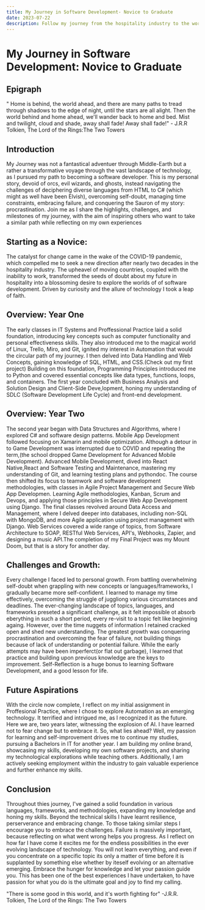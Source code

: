 ```yaml
---
title: My Journey in Software Development- Novice to Graduate
date: 2023-07-22
description: Follow my journey from the hospitality industry to the world of software development. Discover how I overcame challenges, embraced growth, and found my passion in coding. Join me on this inspiring path of self-discovery.
---
```


# My Journey in Software Development: Novice to Graduate

## Epigraph
" Home is behind, the world ahead, and there are many paths to tread through shadows to the edge of night, until the stars are all alight. Then the world behind and home ahead, we'll wander back to home and bed. Mist and twilight, cloud and shade, away shall fade! Away shall fade!"
    - J.R.R Tolkien, The Lord of the Rings:The Two Towers


## Introduction
My Journey was not a fantastical adventuer through Middle-Earth but a rather a transformative voyage through the vast landscape of technology, as I pursued my path to becoming a software developer. This is my personal story, devoid of orcs, evil wizards, and ghosts, instead navigating the challenges of deciphering diverse languages from HTML to C# (which might as well have been Elvish), overcoming self-doubt, managing time constraints, embracing failure, and conquering the Sauron of my story: procrastination. Join me as I share the highlights, challenges, and milestones of my journey, with the aim of inspiring others who want to take a similar path while reflecting on my own experiences

## Starting as a Novice:
The catalyst for change came in the wake of the COVID-19 pandemic, which compelled me to seek a new direction after nearly two decades in the hospitality industry. The upheavel of moving countries, coupled with the inability to work, transformed the seeds of doubt about my future in hospitality into a blossoming desire to explore the worlds of of software development. Driven by curiosity and the allure of technology I took a leap of faith. 

## Overview: Year One
The early classes in IT Systems and Proffessional Practice laid a solid foundation, introducing key concepts such as computer functionality and personal effectiveness skills. They also introduced me to the magical world of Linux, Trello, Miro, and Git, ignited my interest in Automation that would the circular path of my journey. I then delved into Data Handling and Web Concepts, gaining knowledge of SQL, HTML, and CSS.(Check out my first project) Building on this foundation, Programming Principles introduced me to Python and covered essential concepts like data types, functions, loops, and containers. The first year concluded with Business Analysis and Solution Design and Client-Side Deve,lopment, honing my understanding of SDLC (Software Development Life Cycle) and front-end development.

## Overview: Year Two
The second year began with Data Structures and Algorithms, where I explored C# and software design patterns. Mobile App Development followed focusing on Xamarin and mobile optimization. Although a detour in to Game Development was interrupted due to COVID and repeating the term,(the school dropped Game Development for Advanced Mobile Development). Advanced Mobile Development, dived into React Native,React and Software Testing and Maintenance, mastering my understanding of Git, and learning testing plans and pythondoc. The course then shifted its focus to teamwork and software development methodologies, with classes in Agile Project Management and Secure Web App Developmen. Learning Agile methodologies, Kanban, Scrum and Devops, and applying those principles in Secure Web App Development using Django. The final classes revolved around Data Access and Management, where I delved deeper into databases, including non-SQL with MongoDB, and more Agile application using project management with Django. Web Services covered a wide range of topics, from Software Architecture to SOAP, RESTful Web Services, API's, Webhooks, Zapier, and designing a music API.The completion of my Final Project was my Mount Doom, but that is a story for another day.

## Challenges and Growth:
Every challenge I faced led to personal growth. From battling overwhelming self-doubt when grappling with new concepts or languages/frameworks, I gradually became more self-confident. I learned to manage my time effectively, overcoming the struggle of juggliong various circumstances and deadlines. The ever-changing landscape of topics, languages, and frameworks preseted a significant challenge, as it felt impossible ot absorb eberything in such a short period, every re-visit to a topic felt like beginning againg. However, over the time nuggets of information I retained cracked open and shed new understanding. The greatest growth was conquering procrastination and overcoming the fear of failure, not building things because of lack of understanding or potential failure. While the early attempts may have been imperferct(or flat out garbage), I learned that practice and building upon previous knowledge are the keys to improvement. Self-Reflection is a huge bonus to learning Software Development, and a good lesson for life.

## Future Aspirations
With the circle now complete, I reflect on my initial assignment in Proffesional Practice, where I chose to explore Automation as an emerging technology. It terrified and intrigued me, as I recognized it as the future. Here we are, two years later, witnessing the explosion of AI. I have learned not to fear change but to embrace it. So, what lies ahead? Well, my passion for learning and self-improvement drives me to continue my studies, pursuing a Bachelors in IT for another year. I am building my online brand, showcasing my skills, developing my own software projects, and sharing my technological explorations while teaching others. Additionally, I am actively seeking employment within the industry to gain valuable experience and further enhance my skills.

## Conclusion
Throughout thies journey, I've gained a solid foundation in various languages, frameworks, and methodologies, expanding my knowledge and honing my skills. Beyond the technical skills I have learnt resilience, perserverance and embracing change. To those taking similar steps I encourage you to embrace the challenges. Failure is massively important, because reflecting on what went wrong helps you progress. As I reflect on how far I have come it excites me for the endless possibilities in the ever evolving landscape of technology. You will not learn everything, and even if you concentrate on a specific topic its only a matter of time before it is supplanted by something else whether by iteself evolving or an alternative emerging. Embrace the hunger for knowledge and let your passion guide you. This has been one of the best experiences I have undertaken, to have passion for what you do is the ultimate goal and joy to find my calling.

"There is some good in this world, and it's worth fighting for"    -J.R.R. Tolkien, The Lord of the Rings: The Two Towers





